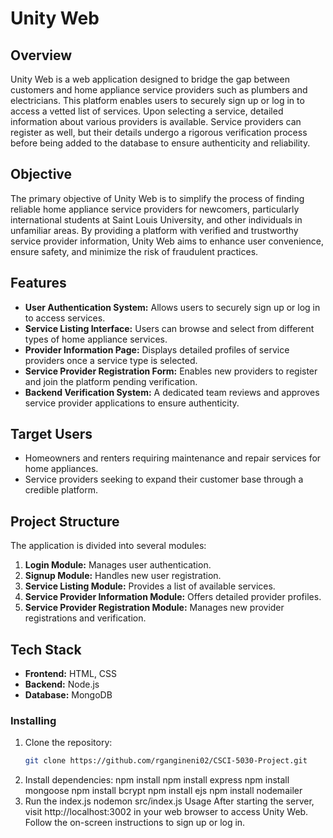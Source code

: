 # Unity Web

## Overview
Unity Web is a web application designed to bridge the gap between customers and home appliance service providers such as plumbers and electricians. This platform enables users to securely sign up or log in to access a vetted list of services. Upon selecting a service, detailed information about various providers is available. Service providers can register as well, but their details undergo a rigorous verification process before being added to the database to ensure authenticity and reliability.

## Objective
The primary objective of Unity Web is to simplify the process of finding reliable home appliance service providers for newcomers, particularly international students at Saint Louis University, and other individuals in unfamiliar areas. By providing a platform with verified and trustworthy service provider information, Unity Web aims to enhance user convenience, ensure safety, and minimize the risk of fraudulent practices.

## Features
- **User Authentication System:** Allows users to securely sign up or log in to access services.
- **Service Listing Interface:** Users can browse and select from different types of home appliance services.
- **Provider Information Page:** Displays detailed profiles of service providers once a service type is selected.
- **Service Provider Registration Form:** Enables new providers to register and join the platform pending verification.
- **Backend Verification System:** A dedicated team reviews and approves service provider applications to ensure authenticity.


## Target Users
- Homeowners and renters requiring maintenance and repair services for home appliances.
- Service providers seeking to expand their customer base through a credible platform.

## Project Structure
The application is divided into several modules:
1. **Login Module:** Manages user authentication.
2. **Signup Module:** Handles new user registration.
3. **Service Listing Module:** Provides a list of available services.
4. **Service Provider Information Module:** Offers detailed provider profiles.
5. **Service Provider Registration Module:** Manages new provider registrations and verification.

## Tech Stack
- **Frontend:** HTML, CSS
- **Backend:** Node.js
- **Database:** MongoDB

### Installing
1. Clone the repository:
   ```bash
   git clone https://github.com/rgangineni02/CSCI-5030-Project.git
2. Install dependencies:
	npm install
	npm install express
	npm install mongoose
	npm install bcrypt
	npm install ejs
	npm install nodemailer
3. Run the index.js
	nodemon src/index.js
Usage
After starting the server, visit http://localhost:3002 in your web browser to access Unity Web. Follow the on-screen instructions to sign up or log in.



